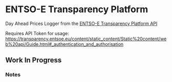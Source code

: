 # ENTSO-E Transparency Platform

Day Ahead Prices Logger from the [ENTSO-E Transparency Platform API](https://transparency.entsoe.eu/content/static_content/Static%20content/web%20api/Guide.html)

Requires API Token for usage: https://transparency.entsoe.eu/content/static_content/Static%20content/web%20api/Guide.html#_authentication_and_authorisation

## Work In Progress

### Notes
